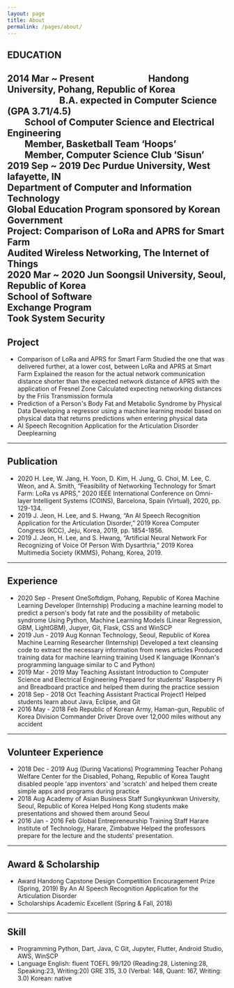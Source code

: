 ```yaml
---
layout: page
title: About
permalink: /pages/about/
---
```

## EDUCATION
2014 Mar ~ Present &nbsp;&nbsp;&nbsp;&nbsp;&nbsp;&nbsp;&nbsp;&nbsp;&nbsp;&nbsp;&nbsp;&nbsp;&nbsp;&nbsp;&nbsp;&nbsp;&nbsp;&nbsp;&nbsp;&nbsp;&nbsp;&nbsp;&nbsp;&nbsp;**Handong University, Pohang, Republic of Korea**<br/>
&nbsp;&nbsp;&nbsp;&nbsp;&nbsp;&nbsp;&nbsp;&nbsp;&nbsp;&nbsp;&nbsp;&nbsp;&nbsp;&nbsp;&nbsp;&nbsp;&nbsp;&nbsp;&nbsp;&nbsp;&nbsp;&nbsp;&nbsp;&nbsp;B.A. expected in Computer Science (GPA 3.71/4.5)<br/>
&nbsp;&nbsp;&nbsp;&nbsp;&nbsp;&nbsp;&nbsp;&nbsp;School of Computer Science and Electrical Engineering<br/>
&nbsp;&nbsp;&nbsp;&nbsp;&nbsp;&nbsp;&nbsp;&nbsp;Member, Basketball Team ‘Hoops’<br/>
&nbsp;&nbsp;&nbsp;&nbsp;&nbsp;&nbsp;&nbsp;&nbsp;Member, Computer Science Club ‘Sisun’<br/>
2019 Sep ~ 2019 Dec **Purdue University, West lafayette, IN**<br/>
  Department of Computer and Information Technology<br/>
  Global Education Program sponsored by Korean Government<br/>
  Project: Comparison of LoRa and APRS for Smart Farm<br/>
  Audited Wireless Networking, The Internet of Things<br/>
2020 Mar ~ 2020 Jun **Soongsil University, Seoul, Republic of Korea**<br/>
  School of Software<br/>
  Exchange Program<br/>
  Took System Security
---
## Project
* Comparison of LoRa and APRS for Smart Farm
  Studied the one that was delivered further, at a lower cost, between LoRa and APRS at Smart Farm
  Explained the reason for the actual network communication distance shorter than the expected network distance of APRS with the application of Fresnel Zone
  Calculated expecting networking distances by the Friis Transmission formula
* Prediction of a Person's Body Fat and Metabolic Syndrome by Physical Data
  Developing a regressor using a machine learning model based on physical data that returns predictions when entering physical data
* AI Speech Recognition Application for the Articulation Disorder
  Deeplearning
---
## Publication
* 2020 H. Lee, W. Jang, H. Yoon, D. Kim, H. Jung, G. Choi, M. Lee, C. Weon, and A. Smith, “Feasibility of Networking Technology for Smart Farm: LoRa vs APRS,” 2020 IEEE International Conference on Omni-layer Intelligent Systems (COINS), Barcelona, Spain (Virtual), 2020, pp. 129-134.
* 2019 J. Jeon, H. Lee, and S. Hwang, “An AI Speech Recognition Application for the Articulation Disorder,” 2019 Korea Computer Congress (KCC), Jeju, Korea, 2019, pp. 1854-1856.
* 2019 J. Jeon, H. Lee, and S. Hwang, “Artificial Neural Network For Recognizing of Voice Of Person With Dysarthria,” 2019 Korea Multimedia Society (KMMS), Pohang, Korea, 2019.
---
## Experience
* 2020 Sep - Present OneSoftdigm, Pohang, Republic of Korea
  Machine Learning Developer (Internship)
  Producing a machine learning model to predict a person's body fat rate and the possibility of metabolic syndrome
  Using Python, Machine Learning Models (Linear Regression, GBM, LightGBM), Jupyer, Git, Flask, CSS and WinSCP
* 2019 Jun - 2019 Aug Konnan Technology, Seoul, Republic of Korea
  Machine Learning Researcher (Internship)
  Developed a text cleansing code to extract the necessary information from news articles
  Produced training data for machine learning training
  Used K language (Konnan's programming language similar to C and Python)
* 2019 Mar - 2019 May Teaching Assistant
  Introduction to Computer Science and Electrical Engineering
  Prepared for students' Raspberry Pi and Breadboard practice and helped them during the practice session
* 2018 Sep - 2018 Oct Teaching Assistant
  Practical Project1
  Helped students learn about Java, Eclipse, and Git
* 2016 May - 2018 Feb Republic of Korean Army, Haman-gun, Republic of Korea
  Division Commander Driver
  Drove over 12,000 miles without any accident
---
## Volunteer Experience
* 2018 Dec - 2019 Aug (During Vacations) Programming Teacher
  Pohang Welfare Center for the Disabled, Pohang, Republic of Korea
  Taught disabled people 'app inventors' and 'scratch' and helped them create simple apps and programs during practice
* 2018 Aug Academy of Asian Business Staff
  Sungkyunkwan University, Seoul, Republic of Korea
  Helped Hong Kong students make presentations and showed them around Seoul
* 2016 Jan - 2016 Feb Global Entrepreneurship Training Staff
  Harare Institute of Technology, Harare, Zimbabwe
  Helped the professors prepare for the lecture and the students' presentation.
---
## Award & Scholarship
* Award Handong Capstone Design Competition Encouragement Prize (Spring, 2019)
  By An AI Speech Recognition Application for the Articulation Disorder
* Scholarships Academic Excellent (Spring & Fall, 2018)
---
## Skill
* Programming Python, Dart, Java, C
  Git, Jupyter, Flutter, Android Studio, AWS, WinSCP
* Language English: fluent
  TOEFL 99/120 (Reading:28, Listening:28, Speaking:23, Writing:20)
  GRE 315, 3.0 (Verbal: 148, Quant: 167, Writing: 3.0)
  Korean: native
